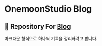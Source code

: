 # OnemoonStudio Blog

## 📝 Repository For [Blog](https://onemoonstudio.tistory.com/)

마크다운 형식으로 하나씩 기록을 정리하려고 합니다.

